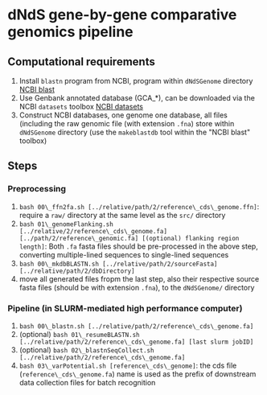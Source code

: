# dNdS gene-by-gene comparative genomics pipeline

## Computational requirements

1. Install ```blastn``` program from NCBI, program within `dNdSGenome` directory [NCBI blast](https://blast.ncbi.nlm.nih.gov/doc/blast-help/downloadblastdata.html)
0. Use Genbank annotated database (GCA_*), can be downloaded via the NCBI ```datasets``` toolbox [NCBI datasets](https://www.ncbi.nlm.nih.gov/datasets/docs/v2/download-and-install/)
0. Construct NCBI databases, one genome one database, all files (including the raw genomic file (with extension `.fna`) store within `dNdSGenome` directory (use the ```makeblastdb``` tool within the "NCBI blast" toolbox)

## Steps

### Preprocessing

1. `bash 00\_ffn2fa.sh [../relative/path/2/reference\_cds\_genome.ffn]`: require a `raw/` directory at the same level as the `src/` directory
0. `bash 01\_genomeFlanking.sh [../relative/2/reference\_cds\_genome.fa] [../path/2/reference\_genomic.fa] [(optional) flanking region length]`: Both `.fa` fasta files should be pre-processed in the above step, converting multiple-lined sequences to single-lined sequences
0. `bash 00\_mkdbBLASTN.sh [../relative/path/2/sourceFasta] [../relative/path/2/dbDirectory]`
0. move all generated files fropm the last step, also their respective source fasta files (should be with extension `.fna`), to the `dNdSGenome/` directory

### Pipeline (in SLURM-mediated high performance computer)

1. `bash 00\_blastn.sh [../relative/path/2/reference\_cds\_genome.fa]`
0. (optional) `bash 01\_resumeBLASTN.sh [../relative/path/2/reference\_cds\_genome.fa] [last slurm jobID]`
0. (optional) `bash 02\_blastnSeqCollect.sh [../relative/path/2/reference\_cds\_genome.fa]`
0. `bash 03\_varPotential.sh [reference\_cds\_genome]`: the cds file (`reference\_cds\_genome.fa`) name is used as the prefix of downstream data collection files for batch recognition
